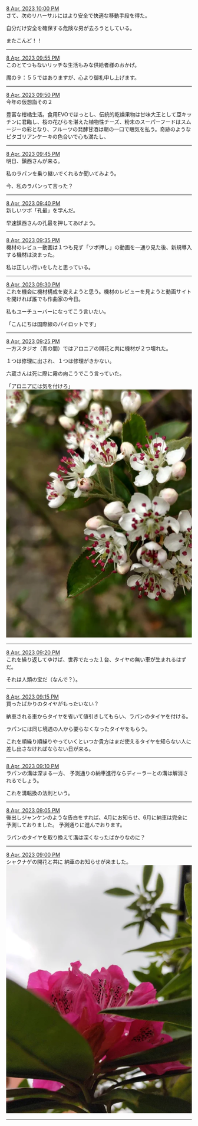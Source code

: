 [8 Apr, 2023 10:00 PM](https://twitter.com/hirasawa/status/1644686538129694722#m)  
さて、次のリハーサルにはより安全で快適な移動手段を得た。

自分だけ安全を確保する危険な男が去ろうとしている。

またこんど！！  

---

[8 Apr, 2023 09:55 PM](https://twitter.com/hirasawa/status/1644685271693139974#m)  
このとてつもないリッチな生活もみな供給者様のおかげ。

魔の９：５５ではありますが、心より御礼申し上げます。  

---

[8 Apr, 2023 09:50 PM](https://twitter.com/hirasawa/status/1644684013507067904#m)  
今年の仮想詣その２

豊富な柑橘生活。食用EVOでほっとし、伝統的乾燥果物は甘味大王として亞キッチンに君臨し、桜の花びらを湛えた植物性チーズ、粉末のスーパーフードはスムージーの彩となり、フルーツの発酵甘酒は朝の一口で眠気を払う。奇跡のようなピタゴリアンケーキの色合いで心も満たし、  

---

[8 Apr, 2023 09:45 PM](https://twitter.com/hirasawa/status/1644682755467345920#m)  
明日、鎮西さんが来る。

私のラパンを乗り継いでくれるか聞いてみよう。

今、私のラパンって言った？  

---

[8 Apr, 2023 09:40 PM](https://twitter.com/hirasawa/status/1644681497113411585#m)  
新しいツボ「孔最」を学んだ。

早速鎮西さんの孔最を押してあげよう。  

---

[8 Apr, 2023 09:35 PM](https://twitter.com/hirasawa/status/1644680238708785155#m)  
機材のレビュー動画は１つも見ず「ツボ押し」の動画を一通り見た後、新規導入する機材は決まった。

私は正しい行いをしたと思っている。  

---

[8 Apr, 2023 09:30 PM](https://twitter.com/hirasawa/status/1644678980191268867#m)  
これを機会に機材構成を変えようと思う。機材のレビューを見ようと動画サイトを開ければ誰でも作曲家の今日。

私もユーチューバーになってこう言いたい。

「こんにちは国際線のパイロットです」  

---

[8 Apr, 2023 09:25 PM](https://twitter.com/hirasawa/status/1644677722042683392#m)  
一方スタジオ（青の間）ではアロニアの開花と共に機材が２つ壊れた。

１つは修理に出され、１つは修理がきかない。

六蔵さんは死に際に霧の向こうでこう言っていた。

「アロニアには気を付けろ」  
![image](images/2023-04-08-7-0.png)  

---

[8 Apr, 2023 09:20 PM](https://twitter.com/hirasawa/status/1644676463655002113#m)  
これを繰り返してゆけば、世界でたった１台、タイヤの無い車が生まれるはずだ。

それは人類の宝だ（なんで？）。  

---

[8 Apr, 2023 09:15 PM](https://twitter.com/hirasawa/status/1644675205661614080#m)  
買ったばかりのタイヤがもったいない？

納車される車からタイヤを省いて値引きしてもらい、ラパンのタイヤを付ける。

ラパンには同じ境遇の人から要らなくなったタイヤをもらう。

これを順繰り順繰りやっていくといつか貴方はまだ使えるタイヤを知らない人に差し出さなければならない日が来る。  

---

[8 Apr, 2023 09:10 PM](https://twitter.com/hirasawa/status/1644673947277860866#m)  
ラパンの溝は深まる一方、
予測通りの納車進行ならディーラーとの溝は解消されるでしょう。

これを溝転換の法則という。  

---

[8 Apr, 2023 09:05 PM](https://twitter.com/hirasawa/status/1644672689259577345#m)  
後出しジャンケンのような告白をすれば、4月にお知らせ、6月に納車は完全に予測しておりました。
予測通りに進んでおります。

ラパンのタイヤを取り換えて溝は深くなったばかりなのに？  

---

[8 Apr, 2023 09:00 PM](https://twitter.com/hirasawa/status/1644671433057140737#m)  
シャクナゲの開花と共に
納車のお知らせが来ました。  
![image](images/2023-04-08-12-0.png)  

---

